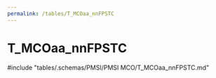 ```yaml
---
permalink: /tables/T_MCOaa_nnFPSTC
---
```

# T_MCOaa_nnFPSTC
<!-- SPDX-License-Identifier: MPL-2.0 -->

<!-- ATTENTION : Ne pas supprimer ou modifier la ligne ci-dessous -->
#include "tables/.schemas/PMSI/PMSI MCO/T_MCOaa_nnFPSTC.md"
<!-- ATTENTION : Ne pas supprimer ou modifier la ligne ci-dessus -->
